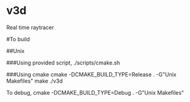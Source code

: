 v3d
===

Real time raytracer

#To build

##Unix

###Using provided script,
./scripts/cmake.sh

###Using cmake
cmake -DCMAKE_BUILD_TYPE=Release . -G"Unix Makefiles"
make
./v3d

To debug,
cmake -DCMAKE_BUILD_TYPE=Debug . -G"Unix Makefiles"




